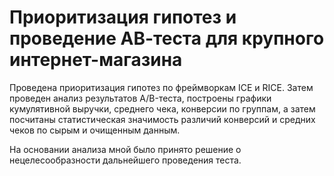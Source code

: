 # Приоритизация гипотез и проведение АВ-теста для крупного интернет-магазина

Проведена приоритизация гипотез по фреймворкам ICE и RICE. Затем проведен анализ результатов A/B-теста, построены графики кумулятивной выручки, среднего чека, конверсии по группам, а затем посчитаны статистическая значимость различий конверсий и средних чеков по сырым и очищенным данным.

На основании анализа мной было принято решение о нецелесообразности дальнейшего проведения теста.